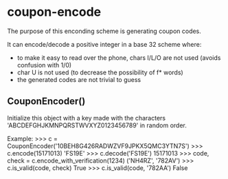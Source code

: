 coupon-encode
=============

The purpose of this enconding scheme is generating coupon codes.

It can encode/decode a positive integer in a base 32 scheme where:
  - to make it easy to read over the phone, chars I/L/O are not used
    (avoids confusion with 1/0)
  - char U is not used (to decrease the possibility of f* words)
  - the generated codes are not trivial to guess

CouponEncoder()
---------------

Initialize this object with a key made with the characters 'ABCDEFGHJKMNPQRSTWVXYZ0123456789' in random order.

Example:
    >>> c = CouponEncoder('10BEH8G426RADWZVF9JPKX5QMC3YTN7S')
    >>> c.encode(15171013)
    'FS19E'
    >>> c.decode('FS19E')
    15171013
    >>> code, check = c.encode_with_verification(1234)
    ('NH4RZ', '782AV')
    >>> c.is_valid(code, check)
    True
    >>> c.is_valid(code, '782AA')
    False
    